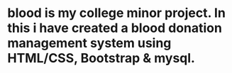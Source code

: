 # blood is my college minor project. In this i have created a blood donation management system using  HTML/CSS, Bootstrap & mysql.
